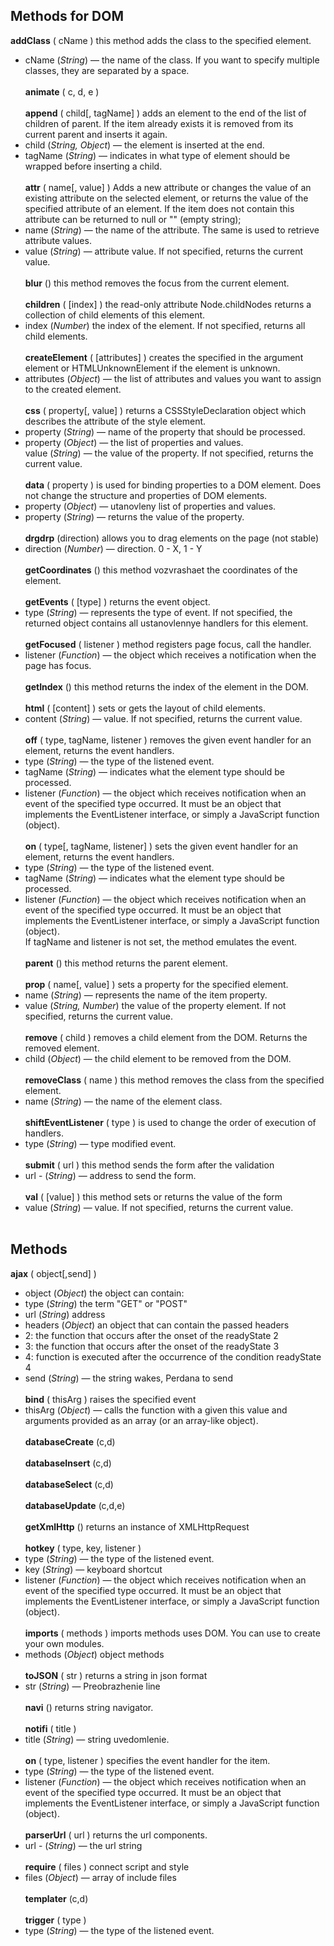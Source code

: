 Methods for DOM
--------------------------------------------------------------------
**addClass** ( cName ) this method adds the class to the specified element.<br>
- сName (*String*) — the name of the class. If you want to specify multiple classes, they are separated by a space.<br><br>
**animate** ( c, d, e )<br><br>
**append** ( child[, tagName] ) adds an element to the end of the list of children of parent. If the item already exists it is removed from its current parent and inserts it again.<br>
- child (*String, Object*) — the element is inserted at the end.<br>
- tagName (*String*) — indicates in what type of element should be wrapped before inserting a child.<br><br>
**attr** ( name[, value] ) Adds a new attribute or changes the value of an existing attribute on the selected element, or returns the value of the specified attribute of an element. If the item does not contain this attribute can be returned to null or "" (empty string); <br>
- name (*String*) — the name of the attribute. The same is used to retrieve attribute values.<br>
- value (*String*) — attribute value. If not specified, returns the current value.<br><br>
**blur** () this method removes the focus from the current element.<br><br>
**children** ( [index] ) the read-only attribute Node.childNodes returns a collection of child elements of this element.<br>
- index (*Number*) the index of the element. If not specified, returns all child elements.<br><br>
**createElement** ( [attributes] ) creates the specified in the argument element or HTMLUnknownElement if the element is unknown.<br>
- attributes (*Object*) — the list of attributes and values you want to assign to the created element.<br><br>
**css** ( property[, value] ) returns a CSSStyleDeclaration object which describes the attribute of the style element.<br>
- property (*String*) — name of the property that should be processed.<br>
- property (*Object*) — the list of properties and values.<br>
value (*String*) — the value of the property. If not specified, returns the current value.<br><br>
**data** ( property ) is used for binding properties to a DOM element. Does not change the structure and properties of DOM elements.<br>
- property (*Object*) — utanovleny list of properties and values.<br>
- property (*String*) — returns the value of the property.<br><br>
**drgdrp** (direction) allows you to drag elements on the page (not stable)<br>
- direction (*Number*) — direction. 0 - X, 1 - Y<br><br>
**getCoordinates** () this method vozvrashaet the coordinates of the element.<br><br>
**getEvents** ( [type] ) returns the event object.<br>
- type (*String*) — represents the type of event. If not specified, the returned object contains all ustanovlennye handlers for this element.<br><br>
**getFocused** ( listener ) method registers page focus, call the handler.<br>
- listener (*Function*) — the object which receives a notification when the page has focus.<br><br>
**getIndex** () this method returns the index of the element in the DOM.<br><br>
**html** ( [content] ) sets or gets the layout of child elements.<br>
- content (*String*) — value. If not specified, returns the current value.<br><br>
**off** ( type, tagName, listener ) removes the given event handler for an element, returns the event handlers.<br>
- type (*String*) — the type of the listened event.<br>
- tagName (*String*) — indicates what the element type should be processed.<br>
- listener (*Function*) — the object which receives notification when an event of the specified type occurred. It must be an object that implements the EventListener interface, or simply a JavaScript function (object).<br><br>
**on** ( type[, tagName, listener] ) sets the given event handler for an element, returns the event handlers.<br>
- type (*String*) — the type of the listened event.<br>
- tagName (*String*) — indicates what the element type should be processed.<br>
- listener (*Function*) — the object which receives notification when an event of the specified type occurred. It must be an object that implements the EventListener interface, or simply a JavaScript function (object).<br>
If tagName and listener is not set, the method emulates the event.<br><br>
**parent** () this method returns the parent element.<br><br>
**prop** ( name[, value] ) sets a property for the specified element.<br>
- name (*String*) — represents the name of the item property.<br>
- value (*String, Number*) the value of the property element. If not specified, returns the current value.<br><br>
**remove** ( child ) removes a child element from the DOM. Returns the removed element.<br>
- child (*Object*) — the child element to be removed from the DOM.<br><br>
**removeClass** ( name ) this method removes the class from the specified element.<br>
- name (*String*) — the name of the element class.<br><br>
**shiftEventListener** ( type ) is used to change the order of execution of handlers.<br>
- type (*String*) — type modified event.<br><br>
**submit** ( url ) this method sends the form after the validation<br>
- url - (*String*) — address to send the form.<br><br>
**val** ( [value] ) this method sets or returns the value of the form<br>
- value (*String*) — value. If not specified, returns the current value.<br><br>

Methods
--------------------------------------------------------------------
**ajax** ( object[,send] )<br>
- object (*Object*) the object can contain:<br>
- type (*String*) the term "GET" or "POST"<br>
- url (*String*) address<br>
- headers (*Object*) an object that can contain the passed headers<br>
- 2: the function that occurs after the onset of the readyState 2<br>
- 3: the function that occurs after the onset of the readyState 3<br>
- 4: function is executed after the occurrence of the condition readyState 4<br>
- send (*String*) — the string wakes, Perdana to send<br><br>
**bind** ( thisArg ) raises the specified event<br>
- thisArg (*Object*) — calls the function with a given this value and arguments provided as an array (or an array-like object).<br><br>
	**databaseCreate** (c,d)<br><br>
	**databaseInsert** (c,d)<br><br>
	**databaseSelect** (c,d)<br><br>
	**databaseUpdate** (c,d,e)<br><br>
**getXmlHttp** () returns an instance of XMLHttpRequest<br><br>
**hotkey** ( type, key, listener )<br>
- type (*String*) — the type of the listened event.<br>
- key (*String*) — keyboard shortcut<br>
- listener (*Function*) — the object which receives notification when an event of the specified type occurred. It must be an object that implements the EventListener interface, or simply a JavaScript function (object).<br><br>
**imports** ( methods ) imports methods uses DOM. You can use to create your own modules.<br>
- methods (*Object*) object methods<br><br>
**toJSON** ( str ) returns a string in json format<br>
- str (*String*) — Preobrazhenie line<br><br>
**navi** () returns string navigator.<br><br>
**notifi** ( title )<br>
- title (*String*) — string uvedomlenie.<br><br>
**on** ( type, listener ) specifies the event handler for the item.<br>
- type (*String*) — the type of the listened event.<br>
- listener (*Function*) — the object which receives notification when an event of the specified type occurred. It must be an object that implements the EventListener interface, or simply a JavaScript function (object).<br><br>
**parserUrl** ( url ) returns the url components.<br>
- url - (*String*) — the url string<br><br>
**require** ( files ) connect script and style<br>
- files (*Object*) — array of include files<br><br>
	**templater** (c,d)<br><br>
**trigger** ( type )<br>
- type (*String*) — the type of the listened event.
